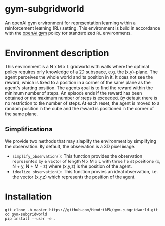 # gym-subgridworld

An openAI gym environment for representation learning within a reinforcement 
learning (RL) setting.
This environment is build in accordance with the 
[openAI gym](https://github.com/openai/gym/blob/master/docs/creating-environments.md#how-to-create-new-environments-for-gym)
policy for standardized RL environments.

# Environment description

This environment is a N x M x L gridworld with walls where the optimal 
policy requires only knowledge of a 2D subspace, e.g. the (x,y)-plane. 
The agent perceives the whole world and its position in it. 
It does not see the reward, which is fixed to a position in a corner 
of the same plane as the agent's starting position. The agents goal is 
to find the reward within the minimum number of steps. An episode ends 
if the reward has been obtained or the maximum number of steps is 
exceeded. By default there is no restriction to the number of steps.
At each reset, the agent is moved to a random position in the cube and 
the reward is positioned in the corner of the same plane.

## Simplifications

We provide two methods that may simplify the environment by simplifying the
observation. By default, the observation is a 3D pixel image.

+ `simplify_observation()`: This function provides the observation 
                            represented by a vector of length N x M x L
                            with three 1's at positions 
                            (x, N + y, N + M + z) where (x,y,z) is the 
                                position of the agent.
+ `idealize_observation()`: This function provies an ideal observation,
                           i.e. the vector (x,y,z) which represents the
                           position of the agent.

# Installation

```
git clone -b master https://github.com/HendrikPN/gym-subgridworld.git
cd gym-subgridworld
pip install --user -e .
``` 

